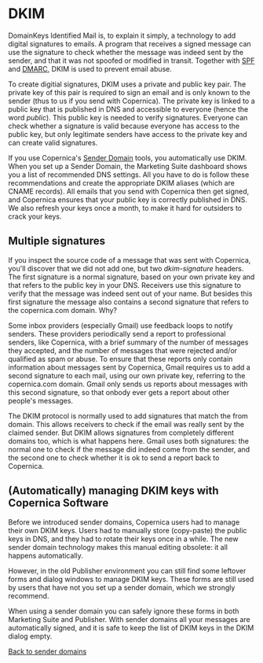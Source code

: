 # DKIM

DomainKeys Identified Mail is, to explain it simply, a technology to add digital 
signatures to emails. A program that receives a signed message can use the
signature to check whether the message was indeed sent by the sender, and that it
was not spoofed or modified in transit. Together with [SPF](./spf.md) and 
[DMARC](./dmarc), DKIM is used to prevent email abuse.

To create digitial signatures, DKIM uses a private and public key pair. The 
private key of this pair is required to sign an email and is only known to 
the sender (thus to us if you send with Copernica). The private key is linked 
to a public key that is published in DNS and accessible to everyone (hence the 
word *public*). This public key is needed to verify signatures. Everyone can 
check whether a signature is valid because everyone has access to the public 
key, but only legitimate senders have access to the private key and can create 
valid signatures.

If you use Copernica's [Sender Domain](./sender-domains.md) tools, you 
automatically use DKIM. When you set up a Sender Domain, the Marketing Suite 
dashboard shows you a list of recommended DNS settings. All you have to do is 
follow these recommendations and create the appropriate DKIM aliases (which are 
CNAME records). All emails that you send with Copernica then 
get signed, and Copernica ensures that your public key is correctly
published in DNS. We also refresh your keys once a month, to make it hard 
for outsiders to crack your keys. 

## Multiple signatures

If you inspect the source code of a message that was sent with Copernica, you'll
discover that we did not add one, but two *dkim-signature* headers. The first
signature is a normal signature, based on your own private key and that refers to 
the public key in your DNS. Receivers use this signature to verify that the 
message was indeed sent out of your name. But besides this first signature the
message also contains a second signature that refers to the copernica.com domain.
Why?

Some inbox providers (especially Gmail) use feedback loops to notify senders. 
These providers periodically send a report to professional 
senders, like Copernica, with a brief summary of the number of messages they accepted,
and the number of messages that were rejected and/or qualified as spam or abuse.
To ensure that these reports only contain information about messages 
sent by Copernica, Gmail requires us to add a second signature to each mail, 
using our own private key, referring to the copernica.com domain. Gmail only 
sends us reports about messages with this second signature, so that onbody ever
gets a report about other people's messages. 

The DKIM protocol is normally used to add signatures that match the from domain.
This allows receivers to check if the email was really sent by the claimed sender. 
But DKIM allows signatures from completely different domains too, which is what 
happens here. Gmail uses both signatures: the normal one to check if the message 
did indeed come from the sender, and the second one to check whether it is ok
to send a report back to Copernica. 

## (Automatically) managing DKIM keys with Copernica Software

Before we introduced sender domains, Copernica users had to manage their own
DKIM keys. Users had to manually store (copy-paste) the public keys in DNS, 
and they had to rotate their keys once in a while. The new sender domain
technology makes this manual editing obsolete: it all happens automatically.

However, in the old Publisher environment you can still find some leftover forms
and dialog windows to manage DKIM keys. These forms are still used by users
that have not you set up a sender domain, which we strongly recommend.

When using a sender domain you can safely ignore these forms in both 
Marketing Suite and Publisher. With sender domains all your messages are 
automatically signed, and it is safe to keep the list of DKIM
keys in the DKIM dialog empty.

[Back to sender domains](./sender-domains)
